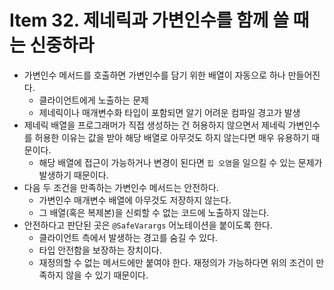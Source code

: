 # Item 32. 제네릭과 가변인수를 함께 쓸 때는 신중하라

- 가변인수 메서드를 호출하면 가변인수를 담기 위한 배열이 자동으로 하나 만들어진다.
  - 클라이언트에게 노출하는 문제
  - 제네릭이나 매개변수화 타입이 포함되면 알기 어려운 컴파일 경고가 발생
- 제네릭 배열을 프로그래머가 직접 생성하는 건 허용하지 않으면서 제네릭 가변인수를 허용한 이유는 값을 받아 해당 배열로 아무것도 하지 않는다면 매우 유용하기 때문이다.
  - 해당 배열에 접근이 가능하거나 변경이 된다면 `힙 오염`을 일으킬 수 있는 문제가 발생하기 때문이다.
- 다음 두 조건을 만족하는 가변인수 메서드는 안전하다.
  - 가변인수 매개변수 배열에 아무것도 저장하지 않는다.
  - 그 배열(혹은 복제본)을 신뢰할 수 없는 코드에 노출하지 않는다.
- 안전하다고 판단된 곳은 `@SafeVarargs` 어노테이션을 붙이도록 한다.
  - 클라이언트 측에서 발생하는 경고를 숨길 수 있다.
  - 타입 안전함을 보장하는 장치이다.
  - 재정의할 수 없는 메서드에만 붙여야 한다. 재정의가 가능하다면 위의 조건이 만족하지 않을 수 있기 때문이다.